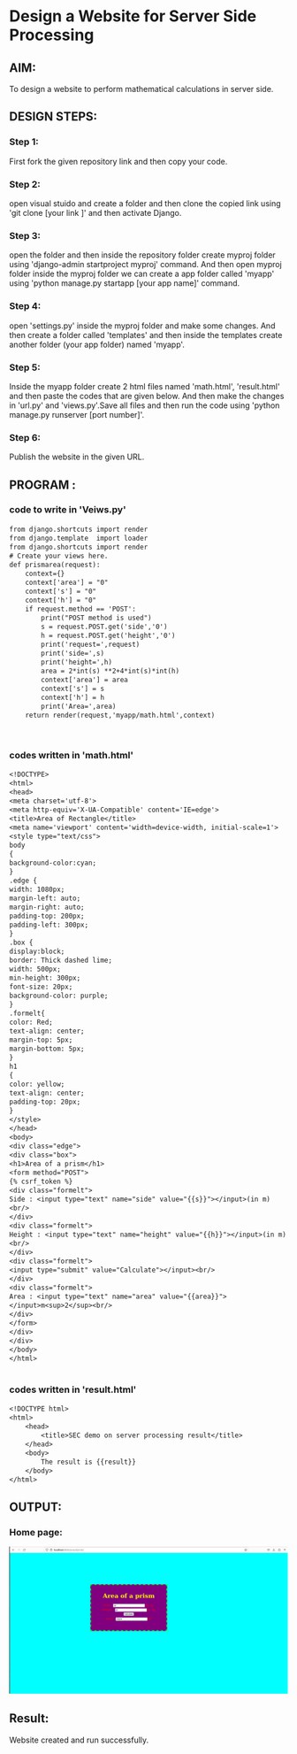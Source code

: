 # Design a Website for Server Side Processing

## AIM:
To design a website to perform mathematical calculations in server side.

## DESIGN STEPS:

### Step 1:
First fork the given repository link and then copy your code.

### Step 2:
open visual stuido and create a folder and then clone the copied link using 'git clone [your link ]' and then activate Django.

### Step 3:
open the folder and then inside the repository folder create myproj folder using 'django-admin startproject myproj' command. And then open myproj folder inside the myproj folder we can create a app folder called 'myapp' using 'python manage.py startapp [your app name]' command.

### Step 4:
open 'settings.py' inside the myproj folder and make some changes. And then create a folder called 'templates' and then inside the templates create another folder (your app folder) named 'myapp'. 

### Step 5:
Inside the myapp folder create 2 html files named 'math.html', 'result.html' and then paste the codes that are given below. And then make the changes in 'url.py' and 'views.py'.Save all files and then run the code using 'python manage.py runserver [port number]'.

### Step 6:

Publish the website in the given URL.

## PROGRAM :
### code  to write in 'Veiws.py'
```
from django.shortcuts import render
from django.template  import loader
from django.shortcuts import render
# Create your views here.
def prismarea(request):
    context={}
    context['area'] = "0"
    context['s'] = "0"
    context['h'] = "0"
    if request.method == 'POST':
        print("POST method is used")
        s = request.POST.get('side','0')
        h = request.POST.get('height','0')
        print('request=',request)
        print('side=',s)
        print('height=',h)
        area = 2*int(s) **2+4*int(s)*int(h)
        context['area'] = area
        context['s'] = s
        context['h'] = h
        print('Area=',area)
    return render(request,'myapp/math.html',context)



```
### codes written in 'math.html'
```
<!DOCTYPE>
<html>
<head>
<meta charset='utf-8'>
<meta http-equiv='X-UA-Compatible' content='IE=edge'>
<title>Area of Rectangle</title>
<meta name='viewport' content='width=device-width, initial-scale=1'>
<style type="text/css">
body 
{
background-color:cyan;
}
.edge {
width: 1080px;
margin-left: auto;
margin-right: auto;
padding-top: 200px;
padding-left: 300px;
}
.box {
display:block;
border: Thick dashed lime;
width: 500px;
min-height: 300px;
font-size: 20px;
background-color: purple;
}
.formelt{
color: Red;
text-align: center;
margin-top: 5px;
margin-bottom: 5px;
}
h1
{
color: yellow;
text-align: center;
padding-top: 20px;
}
</style>
</head>
<body>
<div class="edge">
<div class="box">
<h1>Area of a prism</h1>
<form method="POST">
{% csrf_token %}
<div class="formelt">
Side : <input type="text" name="side" value="{{s}}"></input>(in m)<br/>
</div>
<div class="formelt">
Height : <input type="text" name="height" value="{{h}}"></input>(in m)<br/>
</div>
<div class="formelt">
<input type="submit" value="Calculate"></input><br/>
</div>
<div class="formelt">
Area : <input type="text" name="area" value="{{area}}"></input>m<sup>2</sup><br/>
</div>
</form>
</div>
</div>
</body>
</html>


```
### codes written in 'result.html'
```
<!DOCTYPE html>
<html>
    <head>
        <title>SEC demo on server processing result</title>
    </head>
    <body>
        The result is {{result}}
    </body>
</html>

```

## OUTPUT:
### Home page:
![output](server.png)



## Result:
Website created and run successfully.

